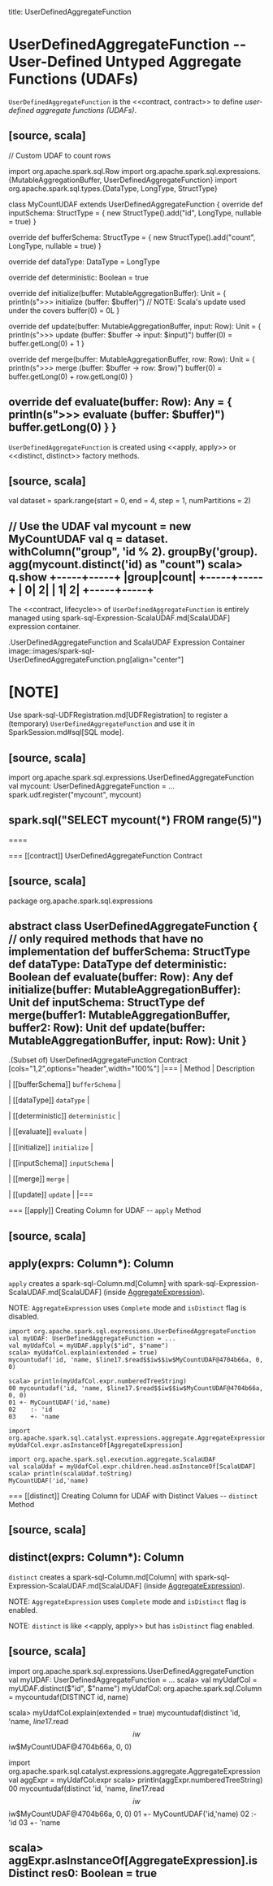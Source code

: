 title: UserDefinedAggregateFunction

# UserDefinedAggregateFunction -- User-Defined Untyped Aggregate Functions (UDAFs)

`UserDefinedAggregateFunction` is the <<contract, contract>> to define *user-defined aggregate functions (UDAFs)*.

[source, scala]
----
// Custom UDAF to count rows

import org.apache.spark.sql.Row
import org.apache.spark.sql.expressions.{MutableAggregationBuffer, UserDefinedAggregateFunction}
import org.apache.spark.sql.types.{DataType, LongType, StructType}

class MyCountUDAF extends UserDefinedAggregateFunction {
  override def inputSchema: StructType = {
    new StructType().add("id", LongType, nullable = true)
  }

  override def bufferSchema: StructType = {
    new StructType().add("count", LongType, nullable = true)
  }

  override def dataType: DataType = LongType

  override def deterministic: Boolean = true

  override def initialize(buffer: MutableAggregationBuffer): Unit = {
    println(s">>> initialize (buffer: $buffer)")
    // NOTE: Scala's update used under the covers
    buffer(0) = 0L
  }

  override def update(buffer: MutableAggregationBuffer, input: Row): Unit = {
    println(s">>> update (buffer: $buffer -> input: $input)")
    buffer(0) = buffer.getLong(0) + 1
  }

  override def merge(buffer: MutableAggregationBuffer, row: Row): Unit = {
    println(s">>> merge (buffer: $buffer -> row: $row)")
    buffer(0) = buffer.getLong(0) + row.getLong(0)
  }

  override def evaluate(buffer: Row): Any = {
    println(s">>> evaluate (buffer: $buffer)")
    buffer.getLong(0)
  }
}
----

`UserDefinedAggregateFunction` is created using <<apply, apply>> or <<distinct, distinct>> factory methods.

[source, scala]
----
val dataset = spark.range(start = 0, end = 4, step = 1, numPartitions = 2)

// Use the UDAF
val mycount = new MyCountUDAF
val q = dataset.
  withColumn("group", 'id % 2).
  groupBy('group).
  agg(mycount.distinct('id) as "count")
scala> q.show
+-----+-----+
|group|count|
+-----+-----+
|    0|    2|
|    1|    2|
+-----+-----+
----

The <<contract, lifecycle>> of `UserDefinedAggregateFunction` is entirely managed using spark-sql-Expression-ScalaUDAF.md[ScalaUDAF] expression container.

.UserDefinedAggregateFunction and ScalaUDAF Expression Container
image::images/spark-sql-UserDefinedAggregateFunction.png[align="center"]

[NOTE]
====
Use spark-sql-UDFRegistration.md[UDFRegistration] to register a (temporary) `UserDefinedAggregateFunction` and use it in SparkSession.md#sql[SQL mode].

[source, scala]
----
import org.apache.spark.sql.expressions.UserDefinedAggregateFunction
val mycount: UserDefinedAggregateFunction = ...
spark.udf.register("mycount", mycount)

spark.sql("SELECT mycount(*) FROM range(5)")
----
====

=== [[contract]] UserDefinedAggregateFunction Contract

[source, scala]
----
package org.apache.spark.sql.expressions

abstract class UserDefinedAggregateFunction {
  // only required methods that have no implementation
  def bufferSchema: StructType
  def dataType: DataType
  def deterministic: Boolean
  def evaluate(buffer: Row): Any
  def initialize(buffer: MutableAggregationBuffer): Unit
  def inputSchema: StructType
  def merge(buffer1: MutableAggregationBuffer, buffer2: Row): Unit
  def update(buffer: MutableAggregationBuffer, input: Row): Unit
}
----

.(Subset of) UserDefinedAggregateFunction Contract
[cols="1,2",options="header",width="100%"]
|===
| Method
| Description

| [[bufferSchema]] `bufferSchema`
|

| [[dataType]] `dataType`
|

| [[deterministic]] `deterministic`
|

| [[evaluate]] `evaluate`
|

| [[initialize]] `initialize`
|

| [[inputSchema]] `inputSchema`
|

| [[merge]] `merge`
|

| [[update]] `update`
|
|===

=== [[apply]] Creating Column for UDAF -- `apply` Method

[source, scala]
----
apply(exprs: Column*): Column
----

`apply` creates a spark-sql-Column.md[Column] with spark-sql-Expression-ScalaUDAF.md[ScalaUDAF] (inside [AggregateExpression](expressions/AggregateExpression.md)).

NOTE: `AggregateExpression` uses `Complete` mode and `isDistinct` flag is disabled.

```text
import org.apache.spark.sql.expressions.UserDefinedAggregateFunction
val myUDAF: UserDefinedAggregateFunction = ...
val myUdafCol = myUDAF.apply($"id", $"name")
scala> myUdafCol.explain(extended = true)
mycountudaf('id, 'name, $line17.$read$$iw$$iw$MyCountUDAF@4704b66a, 0, 0)

scala> println(myUdafCol.expr.numberedTreeString)
00 mycountudaf('id, 'name, $line17.$read$$iw$$iw$MyCountUDAF@4704b66a, 0, 0)
01 +- MyCountUDAF('id,'name)
02    :- 'id
03    +- 'name

import org.apache.spark.sql.catalyst.expressions.aggregate.AggregateExpression
myUdafCol.expr.asInstanceOf[AggregateExpression]

import org.apache.spark.sql.execution.aggregate.ScalaUDAF
val scalaUdaf = myUdafCol.expr.children.head.asInstanceOf[ScalaUDAF]
scala> println(scalaUdaf.toString)
MyCountUDAF('id,'name)
```

=== [[distinct]] Creating Column for UDAF with Distinct Values -- `distinct` Method

[source, scala]
----
distinct(exprs: Column*): Column
----

`distinct` creates a spark-sql-Column.md[Column] with spark-sql-Expression-ScalaUDAF.md[ScalaUDAF] (inside [AggregateExpression](expressions/AggregateExpression.md)).

NOTE: `AggregateExpression` uses `Complete` mode and `isDistinct` flag is enabled.

NOTE: `distinct` is like <<apply, apply>> but has `isDistinct` flag enabled.

[source, scala]
----
import org.apache.spark.sql.expressions.UserDefinedAggregateFunction
val myUDAF: UserDefinedAggregateFunction = ...
scala> val myUdafCol = myUDAF.distinct($"id", $"name")
myUdafCol: org.apache.spark.sql.Column = mycountudaf(DISTINCT id, name)

scala> myUdafCol.explain(extended = true)
mycountudaf(distinct 'id, 'name, $line17.$read$$iw$$iw$MyCountUDAF@4704b66a, 0, 0)

import org.apache.spark.sql.catalyst.expressions.aggregate.AggregateExpression
val aggExpr = myUdafCol.expr
scala> println(aggExpr.numberedTreeString)
00 mycountudaf(distinct 'id, 'name, $line17.$read$$iw$$iw$MyCountUDAF@4704b66a, 0, 0)
01 +- MyCountUDAF('id,'name)
02    :- 'id
03    +- 'name

scala> aggExpr.asInstanceOf[AggregateExpression].isDistinct
res0: Boolean = true
----
